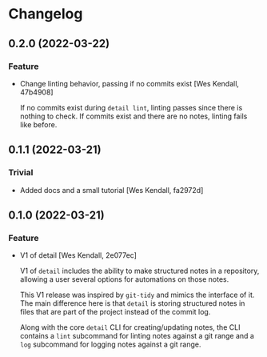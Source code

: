 # Changelog
## 0.2.0 (2022-03-22)
### Feature
  - Change linting behavior, passing if no commits exist [Wes Kendall, 47b4908]

    If no commits exist during ``detail lint``, linting passes
    since there is nothing to check. If commits exist and there are no
    notes, linting fails like before.

## 0.1.1 (2022-03-21)
### Trivial
  - Added docs and a small tutorial [Wes Kendall, fa2972d]

## 0.1.0 (2022-03-21)
### Feature
  - V1 of detail [Wes Kendall, 2e077ec]

    V1 of ``detail`` includes the ability to make structured notes in a repository,
    allowing a user several options for automations on those notes.

    This V1 release was inspired by ``git-tidy`` and mimics the interface of it.
    The main difference here is that ``detail`` is storing structured notes in
    files that are part of the project instead of the commit log.

    Along with the core ``detail`` CLI for creating/updating notes, the CLI
    contains a ``lint`` subcommand for linting notes against a git range and
    a ``log`` subcommand for logging notes against a git range.

